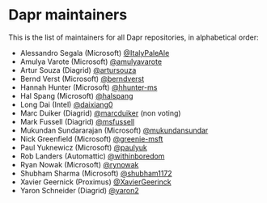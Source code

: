 # Dapr maintainers

This is the list of maintainers for all Dapr repositories, in alphabetical order:

- Alessandro Segala (Microsoft) [@ItalyPaleAle](https://github.com/ItalyPaleAle)
- Amulya Varote (Microsoft) [@amulyavarote](https://github.com/amulyavarote)
- Artur Souza (Diagrid) [@artursouza](https://github.com/artursouza)
- Bernd Verst (Microsoft) [@berndverst](https://github.com/berndverst)
- Hannah Hunter (Microsoft) [@hhunter-ms](https://github.com/hhunter-ms)
- Hal Spang (Microsoft) [@halspang](https://github.com/halspang)
- Long Dai (Intel) [@daixiang0](https://github.com/daixiang0)
- Marc Duiker (Diagrid) [@marcduiker](https://github.com/marcduiker) (non voting)
- Mark Fussell (Diagrid) [@msfussell](https://github.com/msfussell)
- Mukundan Sundararajan (Microsoft) [@mukundansundar](https://github.com/mukundansundar)
- Nick Greenfield (Microsoft) [@greenie-msft](https://github.com/greenie-msft)
- Paul Yuknewicz (Microsoft) [@paulyuk](https://github.com/paulyuk)
- Rob Landers (Automattic) [@withinboredom](https://github.com/withinboredom)
- Ryan Nowak (Microsoft) [@rynowak](https://github.com/rynowak)
- Shubham Sharma (Microsoft) [@shubham1172](https://github.com/shubham1172)
- Xavier Geernick (Proximus) [@XavierGeerinck](https://github.com/XavierGeerinck)
- Yaron Schneider (Diagrid) [@yaron2](https://github.com/yaron2)

